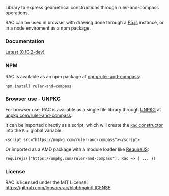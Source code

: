 Library to express geometrical constructions through ruler-and-compass operations.

RAC can be used in browser with drawing done through a [P5.js](https://p5js.org/) instance, or in a node enviroment as a npm package.


### Documentation

[Latest (0.10.2-dev)](./docs/latest/)



### NPM

RAC is available as an npm package at [npm/ruler-and-compass](https://www.npmjs.com/package/ruler-and-compass):
```
npm install ruler-and-compass
```



### Browser use - UNPKG

For browser use, RAC is available as a single file library through [UNPKG](https://unpkg.com/) at [unpkg.com/ruler-and-compass](https://unpkg.com/ruler-and-compass).

It can be imported directly as a script, which will create the [`Rac` constructor](./docs/latest/Rac.html) into the `Rac` global variable:
```
<script src="https://unpkg.com/ruler-and-compass"></script>
```

Or imported as a AMD package with a module loader like [RequireJS](https://requirejs.org/):
```
requirejs(["https://unpkg.com/ruler-and-compass"], Rac => { ... })
```



### License

RAC is licensed under the MIT License: <https://github.com/lopsae/rac/blob/main/LICENSE>

